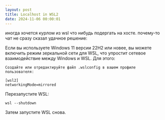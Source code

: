 ```yaml
---
layout: post
title: Localhost in WSL2
date: 2024-11-06 00:00:01
---
```


иногда хочется курлом из wsl что нибудь подергать на хосте. почему-то чат не сразу сказал удачное решение:

Если вы используете Windows 11 версии 22H2 или новее, вы можете включить режим зеркальной сети для WSL, что упростит сетевое взаимодействие между Windows и WSL. Для этого:

    Создайте или отредактируйте файл .wslconfig в вашем профиле пользователя:
```
[wsl2]
networkingMode=mirrored
```
Перезапустите WSL:
```
wsl --shutdown
```
Затем запустите WSL снова.

